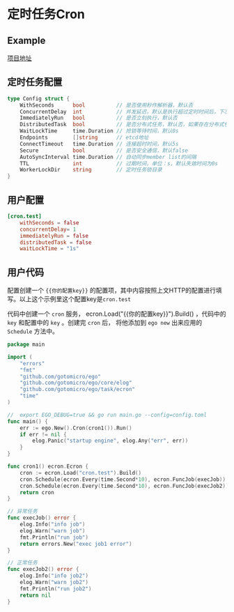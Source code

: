 # 定时任务Cron
## Example
[项目地址](https://github.com/gotomicro/ego/tree/master/examples/task/cron)

## 定时任务配置
```go
type Config struct {
	WithSeconds      bool          // 是否使用秒作解析器，默认否
	ConcurrentDelay  int           // 并发延迟，默认是执行超过定时时间后，下次执行的任务会跳过
	ImmediatelyRun   bool          // 是否立刻执行，默认否
	DistributedTask  bool          // 是否分布式任务，默认否，如果存在分布式任务，则会解析嵌入的etcd配置
	WaitLockTime     time.Duration // 抢锁等待时间，默认0s
	Endpoints        []string      // etcd地址
	ConnectTimeout   time.Duration // 连接超时时间，默认5s
	Secure           bool          // 是否安全通信，默认false
	AutoSyncInterval time.Duration // 自动同步member list的间隔
	TTL              int           // 过期时间，单位：s，默认失效时间为0s
	WorkerLockDir    string        // 定时任务锁目录
}
```

## 用户配置
```toml
[cron.test]
    withSeconds = false
    concurrentDelay= 1
    immediatelyRun = false
    distributedTask = false
    waitLockTime = "1s"
```

## 用户代码
配置创建一个 ``{{你的配置key}}`` 的配置项，其中内容按照上文HTTP的配置进行填写。以上这个示例里这个配置key是``cron.test``

代码中创建一个 ``cron`` 服务， ecron.Load("{{你的配置key}}").Build() ，代码中的 ``key`` 和配置中的 ``key`` 。创建完 ``cron`` 后， 将他添加到 ``ego new`` 出来应用的 ``Schedule`` 方法中。

```go
package main

import (
	"errors"
	"fmt"
	"github.com/gotomicro/ego"
	"github.com/gotomicro/ego/core/elog"
	"github.com/gotomicro/ego/task/ecron"
	"time"
)

//  export EGO_DEBUG=true && go run main.go --config=config.toml
func main() {
	err := ego.New().Cron(cron1()).Run()
	if err != nil {
		elog.Panic("startup engine", elog.Any("err", err))
	}
}

func cron1() ecron.Ecron {
	cron := ecron.Load("cron.test").Build()
	cron.Schedule(ecron.Every(time.Second*10), ecron.FuncJob(execJob))
	cron.Schedule(ecron.Every(time.Second*10), ecron.FuncJob(execJob2))
	return cron
}

// 异常任务
func execJob() error {
	elog.Info("info job")
	elog.Warn("warn job")
	fmt.Println("run job")
	return errors.New("exec job1 error")
}

// 正常任务
func execJob2() error {
	elog.Info("info job2")
	elog.Warn("warn job2")
	fmt.Println("run job2")
	return nil
}
```

<Vssue title="Task-cron" />